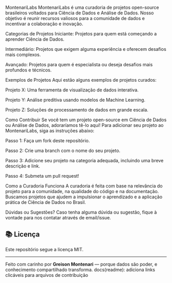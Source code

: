 MontenariLabs
MontenariLabs é uma curadoria de projetos open-source brasileiros voltados para Ciência de Dados e Análise de Dados. Nosso objetivo é reunir recursos valiosos para a comunidade de dados e incentivar a colaboração e inovação.

Categorias de Projetos
Iniciante: Projetos para quem está começando a aprender Ciência de Dados.

Intermediário: Projetos que exigem alguma experiência e oferecem desafios mais complexos.

Avançado: Projetos para quem é especialista ou deseja desafios mais profundos e técnicos.

Exemplos de Projetos
Aqui estão alguns exemplos de projetos curados:

Projeto X: Uma ferramenta de visualização de dados interativa.

Projeto Y: Análise preditiva usando modelos de Machine Learning.

Projeto Z: Soluções de processamento de dados em grande escala.

Como Contribuir
Se você tem um projeto open-source em Ciência de Dados ou Análise de Dados, adoraríamos tê-lo aqui! Para adicionar seu projeto ao MontenariLabs, siga as instruções abaixo:

Passo 1: Faça um fork deste repositório.

Passo 2: Crie uma branch com o nome do seu projeto.

Passo 3: Adicione seu projeto na categoria adequada, incluindo uma breve descrição e link.

Passo 4: Submeta um pull request!

Como a Curadoria Funciona
A curadoria é feita com base na relevância do projeto para a comunidade, na qualidade do código e na documentação. Buscamos projetos que ajudem a impulsionar o aprendizado e a aplicação prática de Ciência de Dados no Brasil.

Dúvidas ou Sugestões?
Caso tenha alguma dúvida ou sugestão, fique à vontade para nos contatar através de email/issue.

## 📚 Licença

Este repositório segue a licença MIT.

---

Feito com carinho por **Greison Montenari** — porque dados são poder, e conhecimento compartilhado transforma.
docs(readme): adiciona links clicáveis para arquivos de contribuição


